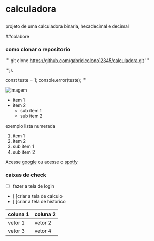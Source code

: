 
# calculadora

## 
projeto de uma calculadora binaria, hexadecimal e decimal

##colabore

### como clonar o repositorio 

'''
git clone https://github.com/gabrielcolono12345/calculadora.git
'''

'''js

const teste = 1;
console.error(teste);
'''

![imagem](https://kinsta.com/wp-content/uploads/2018/04/what-is-github-1-1-1024x512.png)


- item 1
- item 2
   - sub item 1
   - sub item 2

exemplo lista numerada

1. item 1 
2. item 2
 1. sub item 1
 2. sub item 2

 Acesse  [google](http://google.com)
 ou acesse o [spotfy](http://spotfy.com)

 ### caixas de check

 - [ ] fazer a tela de login
 - [ ]criar a tela de calculo
 - [ ]criar a tela de historico

 | coluna 1 | coluna 2 |
 | -------- | -------- |
 | vetor 1  | vetor 2  |
 | vetor 3  | vetor 4  |
